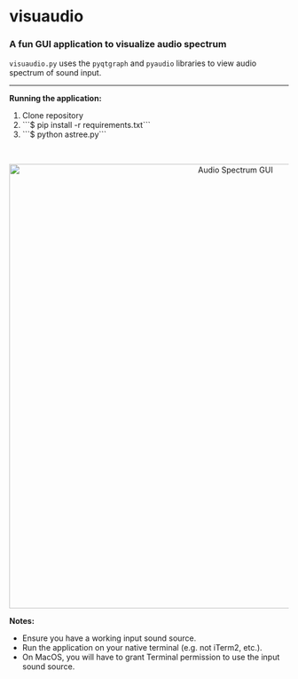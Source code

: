 # visuaudio
### A fun GUI application to visualize audio spectrum

```visuaudio.py``` uses the ```pyqtgraph``` and ```pyaudio``` libraries to view audio spectrum of sound input.
<hr>

<b>Running the application:</b>
<ol>
<li>Clone repository</li>
<li>```$ pip install -r requirements.txt```</li>
<li>```$ python astree.py```</li>
</ol>
<br>
<p align="center">
<img src=https://i.imgur.com/pIpCaUQ.png alt="Audio Spectrum GUI"
    width=800>
</p>
<b>Notes:</b>
<ul>
<li>Ensure you have a working input sound source.</li>
<li>Run the application on your native terminal (e.g. not iTerm2, etc.).</li>
<li>On MacOS, you will have to grant Terminal permission to use the input sound source.</li>
</ul>
